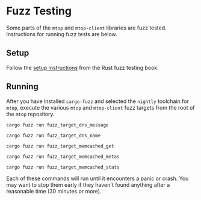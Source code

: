 # Fuzz Testing

Some parts of the `mtop` and `mtop-client` libraries are fuzz tested.
Instructions for running fuzz tests are below.

## Setup

Follow the [setup instructions](https://rust-fuzz.github.io/book/cargo-fuzz/setup.html) from the Rust fuzz testing book.

## Running

After you have installed `cargo-fuzz` and selected the `nightly` toolchain for `mtop`, execute the 
various `mtop` and `mtop-client` fuzz targets from the root of the `mtop` repository.

```
cargo fuzz run fuzz_target_dns_message
```

```
cargo fuzz run fuzz_target_dns_name
```

```
cargo fuzz run fuzz_target_memcached_get
```

```
cargo fuzz run fuzz_target_memcached_metas
```

```
cargo fuzz run fuzz_target_memcached_stats
```

Each of these commands will run until it encounters a panic or crash.
You may want to stop them early if they haven't found anything after a reasonable time (30 minutes or more). 